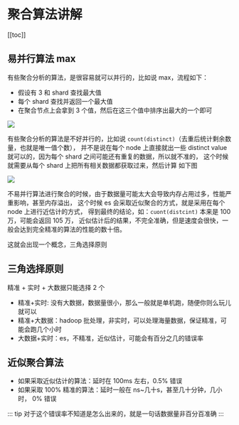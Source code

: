 # 聚合算法讲解
[[toc]]

## 易并行算法 max
有些聚合分析的算法，是很容易就可以并行的，比如说 max，流程如下：

- 假设有 3 和 shard 查找最大值
- 每个 shard 查找并返回一个最大值
- 在聚合节点上会拿到 3 个值，然后在这三个值中排序出最大的一个即可

![](https://txxs.github.io/pic/imocc/elasticsearch-senior/markdown-img-paste-20190303213046518.png)

有些聚合分析的算法是不好并行的，比如说 `count(distinct)`（去重后统计剩余数量，也就是唯一值个数），
并不是说在每个 node 上直接就出一些 distinct value 就可以的，因为每个 shard 之间可能还有重复的数据，所以就不准的，
这个时候就需要从每个 shard 上把所有相关数据都获取过来，然后计算
如下图

![](https://txxs.github.io/pic/imocc/elasticsearch-senior/markdown-img-paste-20190303213414289.png)

不易并行算法进行聚合的时候，由于数据量可能太大会导致内存占用过多，性能严重影响，甚至内存溢出，
这个时候 es 会采取近似聚合的方式，就是采用在每个 node 上进行近估计的方式，
得到最终的结论，如：`cuont(distcint)` 本来是 100 万，可能会返回 105 万，
近似估计后的结果，不完全准确，但是速度会很快，一般会达到完全精准的算法的性能的数十倍。

这就会出现一个概念，三角选择原则
## 三角选择原则
精准 + 实时 + 大数据只能选择 2 个

- 精准+实时: 没有大数据，数据量很小，那么一般就是单机跑，随便你则么玩儿就可以
- 精准+大数据：hadoop 批处理，非实时，可以处理海量数据，保证精准，可能会跑几个小时
- 大数据+实时：es，不精准，近似估计，可能会有百分之几的错误率

## 近似聚合算法
- 如果采取近似估计的算法：延时在 100ms 左右，0.5% 错误
- 如果采取 100% 精准的算法：延时一般在 ns~几十s，甚至几十分钟，几小时， 0% 错误

::: tip
对于这个错误率不知道是怎么出来的，就是一句话数据量非百分百准确
:::
